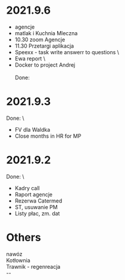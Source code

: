 # 2021.9.6
- agencje 
- matlak i Kuchnia Mleczna
- 10.30 zoom Agencje
- 11.30 Przetargi aplikacja 
- Speexx - task  write answerr to questions \
- Ewa report \
- Docker to project Andrej \
</br>Done:

# 2021.9.3
Done: \
- FV dla Waldka
- Close months in HR for MP

# 2021.9.2
Done: \
- Kadry call 
- Raport agencje 
- Rezerwa Catermed 
- ST, usuwanie PM
- Listy płac, zm. dat


# Others
nawóz </br>
Kotłownia </br>
Trawnik - regenreacja </br>
--</br>
